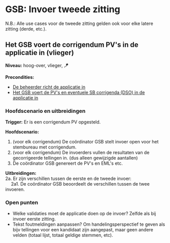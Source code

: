 # GSB: Invoer tweede zitting

N.B.: Alle use cases voor de tweede zitting gelden ook voor elke latere zitting (derde, etc.).

## Het GSB voert de corrigendum PV's in de applicatie in (vlieger)

__Niveau:__ hoog-over, vlieger, 🪁

__Precondities:__

- [De beheerder richt de applicatie in](./beheerder.md#de-beheerder-richt-de-applicatie-in-wolk)
- [Het GSB voert de PV's en eventuele SB corrigenda (DSO) in de applicatie in](./gsb-invoer-eerste-zitting.md#het-gsb-voert-de-pvs-en-eventuele-sb-corrigenda-dso-in-de-applicatie-in-vlieger)

### Hoofdscenario en uitbreidingen

__Trigger:__ Er is een corrigendum PV opgesteld.

__Hoofdscenario:__  

1. (voor elk corrigendum) De coördinator GSB stelt invoer open voor het stembureau met corrigendum.
2. (voor elk corrigendum) De invoerders vullen de resultaten van de gecorrigeerde tellingen in. (dus alleen gewijzigde aantallen)
3. De coördinator GSB genereert de PV's en EML's etc.

__Uitbreidingen:__  
2a. Er zijn verschillen tussen de eerste en de tweede invoer:  
&emsp; 2a1. De coördinator GSB beoordeelt de verschillen tussen de twee invoeren.

### Open punten

- Welke validaties moet de applicatie doen op de invoer? Zelfde als bij invoer eerste zitting.
- Tekst foutmeldingen aanpassen? Om handelingsperspectief te geven als bijv tellingen voor een kandidaat zijn aangepast, maar geen andere velden (totaal lijst, totaal geldige stemmen, etc).
